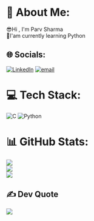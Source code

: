 # 💫 About Me:
😎Hi , I'm Parv Sharma<br>🌱I'am currently learning Python


## 🌐 Socials:
[![LinkedIn](https://img.shields.io/badge/LinkedIn-%230077B5.svg?logo=linkedin&logoColor=white)](https://linkedin.com/in/https://www.linkedin.com/in/parv-sharma-b38468339?) [![email](https://img.shields.io/badge/Email-D14836?logo=gmail&logoColor=white)](mailto:mksnew7@gmail.com) 


# 💻 Tech Stack:
![C](https://img.shields.io/badge/c-%2300599C.svg?style=for-the-badge&logo=c&logoColor=white) ![Python](https://img.shields.io/badge/python-3670A0?style=for-the-badge&logo=python&logoColor=ffdd54)


# 📊 GitHub Stats:
![](https://github-readme-stats.vercel.app/api?username=cjasoncode&theme=midnight-purple&hide_border=false&include_all_commits=true&count_private=false)<br/>
![](https://github-readme-streak-stats.herokuapp.com/?user=cjasoncode&theme=midnight-purple&hide_border=false)<br/>
![](https://github-readme-stats.vercel.app/api/top-langs/?username=cjasoncode&theme=midnight-purple&hide_border=false&include_all_commits=true&count_private=false&layout=compact)


## ✍️ Dev Quote
![](https://quotes-github-readme.vercel.app/api?type=horizontal&theme=gruvbox)


<!-- Proudly created with GPRM ( https://gprm.itsvg.in ) -->
